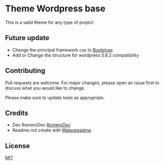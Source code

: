 # Theme Wordpress base

This is a valid theme for any type of project

## Future update
* Change the principal framework css to [Bootstrap](https://getbootstrap.com/)
* Add or Change the structure for wordpress 5.6.2 compatibility


## Contributing
Pull requests are welcome. For major changes, please open an issue first to discuss what you would like to change.

Please make sure to update tests as appropriate.

## Credits
* Dev RomeroDev [RomeroDev](https://www.makeareadme.com/)
* Readme.md create with [Makeareadme](https://www.makeareadme.com/)

## License
[MIT](https://choosealicense.com/licenses/mit/)
